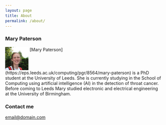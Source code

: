 ```yaml
---
layout: page
title: About
permalink: /about/
---
```


### Mary Paterson
<img src="/images/Profile.jpg" width="75" style="vertical-align: top;">
 [Mary Paterson](https://eps.leeds.ac.uk/computing/pgr/8564/mary-paterson) is a PhD student at the University of Leeds. She is currently studying in the School of Computing using artificial intelligence (AI) in the detection of throat cancer. Before coming to Leeds Mary studied electronic and electrical engineering at the University of Birmingham. 

### Contact me

[email@domain.com](mailto:email@domain.com)
